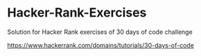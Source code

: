 # Hacker-Rank-Exercises
Solution for Hacker Rank exercises of 30 days of code challenge

https://www.hackerrank.com/domains/tutorials/30-days-of-code
